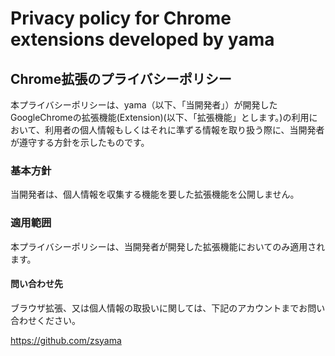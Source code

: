 # Privacy policy for Chrome extensions developed by yama
## Chrome拡張のプライバシーポリシー

本プライバシーポリシーは、yama（以下、「当開発者」）が開発したGoogleChromeの拡張機能(Extension)(以下、「拡張機能」とします。)の利用において、利用者の個人情報もしくはそれに準ずる情報を取り扱う際に、当開発者が遵守する方針を示したものです。

### 基本方針
当開発者は、個人情報を収集する機能を要した拡張機能を公開しません。

### 適用範囲
本プライバシーポリシーは、当開発者が開発した拡張機能においてのみ適用されます。

#### 問い合わせ先
ブラウザ拡張、又は個人情報の取扱いに関しては、下記のアカウントまでお問い合わせください。

https://github.com/zsyama
